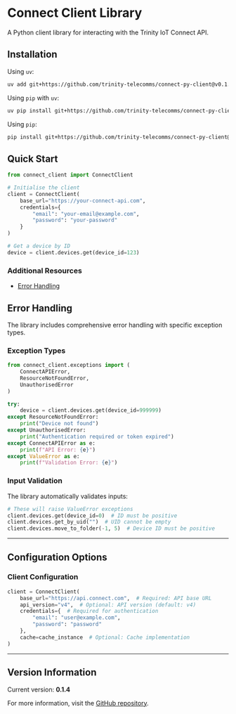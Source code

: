 # Connect Client Library

A Python client library for interacting with the Trinity IoT Connect API.

## Installation

Using `uv`:

```bash
uv add git+https://github.com/trinity-telecomms/connect-py-client@v0.1.4
```

Using `pip` with `uv`:

```bash
uv pip install git+https://github.com/trinity-telecomms/connect-py-client@v0.1.4
```

Using `pip`:

```bash
pip install git+https://github.com/trinity-telecomms/connect-py-client@v0.1.4
```

## Quick Start

```python
from connect_client import ConnectClient

# Initialise the client
client = ConnectClient(
    base_url="https://your-connect-api.com",
    credentials={
        "email": "your-email@example.com",
        "password": "your-password"
    }
)

# Get a device by ID
device = client.devices.get(device_id=123)
```

### Additional Resources

- [Error Handling](#error-handling)

## Error Handling

The library includes comprehensive error handling with specific exception types.

### Exception Types

```python
from connect_client.exceptions import (
    ConnectAPIError,
    ResourceNotFoundError,
    UnauthorisedError
)

try:
    device = client.devices.get(device_id=999999)
except ResourceNotFoundError:
    print("Device not found")
except UnauthorisedError:
    print("Authentication required or token expired")
except ConnectAPIError as e:
    print(f"API Error: {e}")
except ValueError as e:
    print(f"Validation Error: {e}")
```

### Input Validation

The library automatically validates inputs:

```python
# These will raise ValueError exceptions
client.devices.get(device_id=0)  # ID must be positive
client.devices.get_by_uid("")  # UID cannot be empty
client.devices.move_to_folder(-1, 5)  # Device ID must be positive
```

---

## Configuration Options

### Client Configuration

```python
client = ConnectClient(
    base_url="https://api.connect.com",  # Required: API base URL
    api_version="v4",  # Optional: API version (default: v4)
    credentials={  # Required for authentication
        "email": "user@example.com",
        "password": "password"
    },
    cache=cache_instance  # Optional: Cache implementation
)
```

---

## Version Information

Current version: **0.1.4**

For more information, visit
the [GitHub repository](https://github.com/trinity-telecomms/connect-py-client).